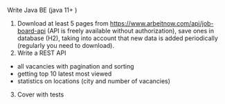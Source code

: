 Write Java BE (java 11+ )
1) Download at least 5 pages from https://www.arbeitnow.com/api/job-board-api (API is freely available without authorization), save ones in database (H2), taking into account that new data is added periodically (regularly you need to download).
2) Write a REST API
- all vacancies with pagination and sorting
- getting top 10 latest most viewed
- statistics on locations (city and number of vacancies)
3) Cover with tests